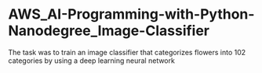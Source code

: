 # AWS_AI-Programming-with-Python-Nanodegree_Image-Classifier
The task was to train an image classifier that categorizes flowers into 102 categories by using a deep learning neural network
